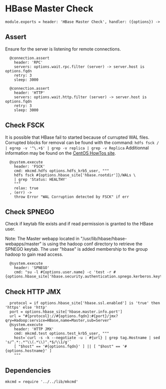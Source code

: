 
# HBase Master Check

    module.exports = header: 'HBase Master Check', handler: ({options}) ->

## Assert

Ensure for the server is listening for remote connections.

      @connection.assert
        header: 'RPC'
        servers: options.wait.rpc.filter (server) -> server.host is options.fqdn
        retry: 3
        sleep: 3000

      @connection.assert
        header: 'HTTP'
        servers: options.wait.http.filter (server) -> server.host is options.fqdn
        retry: 3
        sleep: 3000

## Check FSCK

It is possible that HBase fail to started because of currupted WAL files.
Corrupted blocks for removal can be found with the command: 
`hdfs fsck / | egrep -v '^\.+$' | grep -v replica | grep -v Replica`
Additionnal information may be found on the [CentOS HowTos site][corblk].

[corblk]: http://centoshowtos.org/hadoop/fix-corrupt-blocks-on-hdfs/

      @system.execute
        header: 'FSCK'
        cmd: mkcmd.hdfs options.hdfs_krb5_user, """
        hdfs fsck #{options.hbase_site['hbase.rootdir']}/WALs \
        | grep 'Status: HEALTHY'
        """
        relax: true
      , (err) ->
        throw Error "WAL Corruption detected by FSCK" if err

## Check SPNEGO

Check if keytab file exists and if read permission is granted to the HBase user.

Note: The Master webapp located in "/usr/lib/hbase/hbase-webapps/master" is
using the hadoop conf directory to retrieve the SPNEGO keytab. The user "hbase"
is added membership to the group hadoop to gain read access.

      @system.execute
        header: 'SPNEGO'
        cmd: "su -l #{options.user.name} -c 'test -r #{options.hbase_site['hbase.security.authentication.spnego.kerberos.keytab']}'"

## Check HTTP JMX

      protocol = if options.hbase_site['hbase.ssl.enabled'] is 'true' then 'https' else 'http'
      port = options.hbase_site['hbase.master.info.port']
      url = "#{protocol}://#{options.fqdn}:#{port}/jmx?qry=Hadoop:service=HBase,name=Master,sub=Server"
      @system.execute
        header: 'HTTP JMX'
        cmd: mkcmd.test options.test_krb5_user, """
        host=`curl -s -k --negotiate -u : #{url} | grep tag.Hostname | sed 's/^.*:.*"\\(.*\\)".*$/\\1/g'`
        [ "$host" == '#{options.fqdn}' ] || [ "$host" == '#{options.hostname}' ]
        """

## Dependencies

    mkcmd = require '../../lib/mkcmd'
